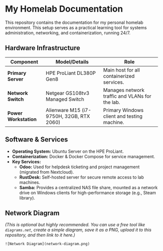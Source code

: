 # My Homelab Documentation

This repository contains the documentation for my personal homelab environment. This setup serves as a practical learning tool for systems administration, networking, and containerization, running 24/7.

## Hardware Infrastructure

| Component            | Model/Details                               | Role                                           |
| -------------------- | ------------------------------------------- | ---------------------------------------------- |
| **Primary Server** | HPE ProLiant DL380P Gen8                    | Main host for all containerized services.      |
| **Network Switch** | Netgear GS108tv3 Managed Switch             | Manages network traffic and VLANs for the lab. |
| **Power Workstation**| Alienware M15 (i7-9750H, 32GB, RTX 2060)    | Primary Windows client and testing machine.    |

## Software & Services

* **Operating System:** Ubuntu Server on the HPE ProLiant.
* **Containerization:** Docker & Docker Compose for service management.
* **Key Services:**
    * **Odoo:** Used for helpdesk ticketing and project management (migrated from Nextcloud).
    * **RustDesk:** Self-hosted server for secure remote access to lab machines.
    * **Samba:** Provides a centralized NAS file share, mounted as a network drive on Windows clients for high-performance storage (e.g., Steam library).

## Network Diagram

*(This is optional but highly recommended. You can use a free tool like `diagrams.net`, create a simple diagram, save it as a PNG, upload it to this repository, and then link to it here.)*

`![Network Diagram](network-diagram.png)`
